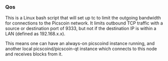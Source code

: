 ### Qos ###

This is a Linux bash script that will set up tc to limit the outgoing bandwidth for connections to the Picscoin network. It limits outbound TCP traffic with a source or destination port of 9333, but not if the destination IP is within a LAN (defined as 192.168.x.x).

This means one can have an always-on picscoind instance running, and another local picscoind/picscoin-qt instance which connects to this node and receives blocks from it.
